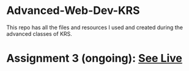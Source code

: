 # Advanced-Web-Dev-KRS
This repo has all the files and resources I used and created during the advanced classes of KRS.


# Assignment 3 (ongoing): <a href="https://amajaying.github.io/Advanced-Web-Dev-KRS/Assignments/Assignment%203/">See Live</a>
